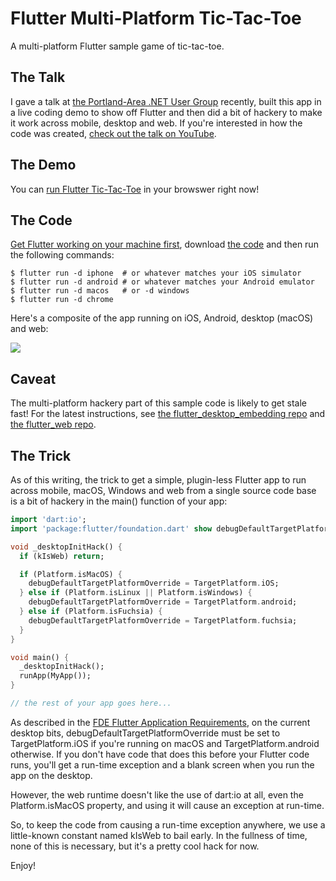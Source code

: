 # Flutter Multi-Platform Tic-Tac-Toe

A multi-platform Flutter sample game of tic-tac-toe.

## The Talk
I gave a talk at [the Portland-Area .NET User Group](http://padnug.org) recently, built this app in a live coding demo to show off Flutter and then did a bit of hackery to make it work across mobile, desktop and web. If you're interested in how the code was created, [check out the talk on YouTube](https://youtube.com/watch?v=bbaezQE1M2U).

## The Demo
You can [run Flutter Tic-Tac-Toe](http://csells.github.io/flutter_mplat_ttt/gh_pages/index.html) in your browswer right now!

## The Code
[Get Flutter working on your machine first](https://flutter.dev/docs/get-started/install), download [the code](https://github.com/csells/flutter_mplat_ttt) and then run the following commands:

```shell
$ flutter run -d iphone  # or whatever matches your iOS simulator
$ flutter run -d android # or whatever matches your Android emulator
$ flutter run -d macos   # or -d windows
$ flutter run -d chrome
```
Here's a composite of the app running on iOS, Android, desktop (macOS) and web:

<img src='readme/all-together-now.png' />

## Caveat
The multi-platform hackery part of this sample code is likely to get stale fast! For the latest instructions, see [the flutter_desktop_embedding repo](https://github.com/google/flutter-desktop-embedding) and [the flutter_web repo](https://github.com/flutter/flutter_web).

## The Trick
As of this writing, the trick to get a simple, plugin-less Flutter app to run across mobile, macOS, Windows and web from a single source code base is a bit of hackery in the main() function of your app:

```dart
import 'dart:io';
import 'package:flutter/foundation.dart' show debugDefaultTargetPlatformOverride, kIsWeb;

void _desktopInitHack() {
  if (kIsWeb) return;

  if (Platform.isMacOS) {
    debugDefaultTargetPlatformOverride = TargetPlatform.iOS;
  } else if (Platform.isLinux || Platform.isWindows) {
    debugDefaultTargetPlatformOverride = TargetPlatform.android;
  } else if (Platform.isFuchsia) {
    debugDefaultTargetPlatformOverride = TargetPlatform.fuchsia;
  }
}

void main() {
  _desktopInitHack();
  runApp(MyApp());
}

// the rest of your app goes here...
```

As described in the [FDE Flutter Application Requirements](https://github.com/flutter/flutter/wiki/Desktop-shells#flutter-application-requirements), on the current desktop bits, debugDefaultTargetPlatformOverride must be set to TargetPlatform.iOS if you're running on macOS and TargetPlatform.android otherwise. If you don't have code that does this before your Flutter code runs, you'll get a run-time exception and a blank screen when you run the app on the desktop.

However, the web runtime doesn't like the use of dart:io at all, even the Platform.isMacOS property, and using it will cause an exception at run-time.

So, to keep the code from causing a run-time exception anywhere, we use a little-known constant named kIsWeb to bail early. In the fullness of time, none of this is necessary, but it's a pretty cool hack for now.

Enjoy!